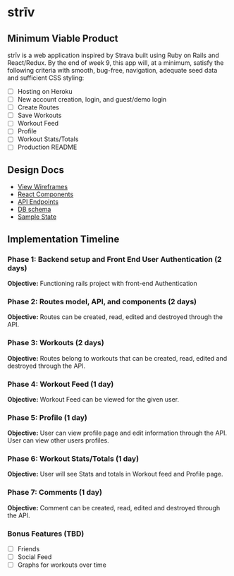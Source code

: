 # strīv

## Minimum Viable Product

strīv is a web application inspired by Strava built using Ruby on Rails and React/Redux. By the end of week 9, this app will, at a minimum, satisfy the following criteria with smooth, bug-free, navigation, adequate seed data and sufficient CSS styling:

- [ ] Hosting on Heroku
- [ ] New account creation, login, and guest/demo login
- [ ] Create Routes
- [ ] Save Workouts
- [ ] Workout Feed
- [ ] Profile
- [ ] Workout Stats/Totals
- [ ] Production README

## Design Docs
* [View Wireframes][wireframes]
* [React Components][components]
* [API Endpoints][api-endpoints]
* [DB schema][schema]
* [Sample State][sample-state]

[wireframes]: docs/wireframes
[components]: docs/component-hierachy.md
[api-endpoints]: docs/api-endpoints.md
[schema]: docs/schema.md
[sample-state]: docs/sample-state.md

## Implementation Timeline

### Phase 1: Backend setup and Front End User Authentication (2 days)

**Objective:** Functioning rails project with front-end Authentication

### Phase 2: Routes model, API, and components (2 days)

**Objective:** Routes can be created, read, edited and destroyed through the API.

### Phase 3: Workouts (2 days)

**Objective:** Routes belong to workouts that can be created, read, edited and destroyed through the API.

### Phase 4: Workout Feed (1 day)

**Objective:** Workout Feed can be viewed for the given user. 

### Phase 5: Profile (1 day)

**Objective:** User can view profile page and edit information through the API. User can view other users profiles.

### Phase 6: Workout Stats/Totals (1 day)

**Objective:** User will see Stats and totals in Workout feed and Profile page.

### Phase 7: Comments (1 day)

**Objective:** Comment can be created, read, edited and destroyed through the API.

### Bonus Features (TBD)
- [ ] Friends
- [ ] Social Feed
- [ ] Graphs for workouts over time
